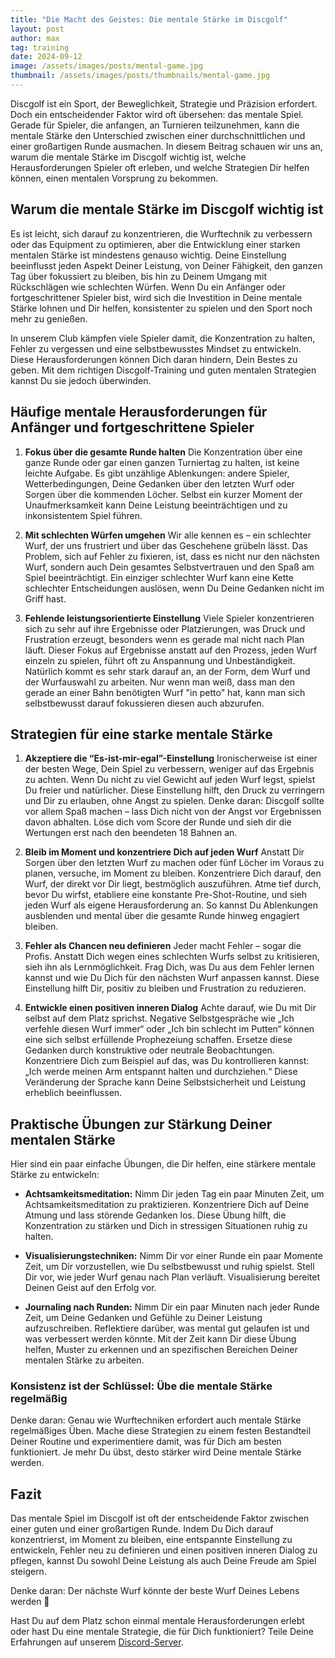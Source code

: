 ```yaml
---
title: "Die Macht des Geistes: Die mentale Stärke im Discgolf"
layout: post
author: max
tag: training
date: 2024-09-12
image: /assets/images/posts/mental-game.jpg
thumbnail: /assets/images/posts/thumbnails/mental-game.jpg
---
```


Discgolf ist ein Sport, der Beweglichkeit, Strategie und Präzision erfordert. Doch ein entscheidender Faktor wird oft übersehen: das mentale Spiel. Gerade für Spieler, die anfangen, an Turnieren teilzunehmen, kann die mentale Stärke den Unterschied zwischen einer durchschnittlichen und einer großartigen Runde ausmachen. In diesem Beitrag schauen wir uns an, warum die mentale Stärke im Discgolf wichtig ist, welche Herausforderungen Spieler oft erleben, und welche Strategien Dir helfen können, einen mentalen Vorsprung zu bekommen.

## Warum die mentale Stärke im Discgolf wichtig ist

Es ist leicht, sich darauf zu konzentrieren, die Wurftechnik zu verbessern oder das Equipment zu optimieren, aber die Entwicklung einer starken mentalen Stärke ist mindestens genauso wichtig. Deine Einstellung beeinflusst jeden Aspekt Deiner Leistung, von Deiner Fähigkeit, den ganzen Tag über fokussiert zu bleiben, bis hin zu Deinem Umgang mit Rückschlägen wie schlechten Würfen. Wenn Du ein Anfänger oder fortgeschrittener Spieler bist, wird sich die Investition in Deine mentale Stärke lohnen und Dir helfen, konsistenter zu spielen und den Sport noch mehr zu genießen.

In unserem Club kämpfen viele Spieler damit, die Konzentration zu halten, Fehler zu vergessen und eine selbstbewusstes Mindset zu entwickeln. Diese Herausforderungen können Dich daran hindern, Dein Bestes zu geben. Mit dem richtigen Discgolf-Training und guten mentalen Strategien kannst Du sie jedoch überwinden.

## Häufige mentale Herausforderungen für Anfänger und fortgeschrittene Spieler

1. **Fokus über die gesamte Runde halten**
Die Konzentration über eine ganze Runde oder gar einen ganzen Turniertag zu halten, ist keine leichte Aufgabe. Es gibt unzählige Ablenkungen: andere Spieler, Wetterbedingungen, Deine Gedanken über den letzten Wurf oder Sorgen über die kommenden Löcher. Selbst ein kurzer Moment der Unaufmerksamkeit kann Deine Leistung beeinträchtigen und zu inkonsistentem Spiel führen.

2. **Mit schlechten Würfen umgehen**
Wir alle kennen es – ein schlechter Wurf, der uns frustriert und über das Geschehene grübeln lässt. Das Problem, sich auf Fehler zu fixieren, ist, dass es nicht nur den nächsten Wurf, sondern auch Dein gesamtes Selbstvertrauen und den Spaß am Spiel beeinträchtigt. Ein einziger schlechter Wurf kann eine Kette schlechter Entscheidungen auslösen, wenn Du Deine Gedanken nicht im Griff hast.

3. **Fehlende leistungsorientierte Einstellung**
Viele Spieler konzentrieren sich zu sehr auf ihre Ergebnisse oder Platzierungen, was Druck und Frustration erzeugt, besonders wenn es gerade mal nicht nach Plan läuft. Dieser Fokus auf Ergebnisse anstatt auf den Prozess, jeden Wurf einzeln zu spielen, führt oft zu Anspannung und Unbeständigkeit. Natürlich kommt es sehr stark darauf an, an der Form, dem Wurf und der Wurfauswahl zu arbeiten. Nur wenn man weiß, dass man den gerade an einer Bahn benötigten Wurf "in petto" hat, kann man sich selbstbewusst darauf fokussieren diesen auch abzurufen.

## Strategien für eine starke mentale Stärke

1. **Akzeptiere die “Es-ist-mir-egal”-Einstellung**
Ironischerweise ist einer der besten Wege, Dein Spiel zu verbessern, weniger auf das Ergebnis zu achten. Wenn Du nicht zu viel Gewicht auf jeden Wurf legst, spielst Du freier und natürlicher. Diese Einstellung hilft, den Druck zu verringern und Dir zu erlauben, ohne Angst zu spielen. Denke daran: Discgolf sollte vor allem Spaß machen – lass Dich nicht von der Angst vor Ergebnissen davon abhalten. Löse dich vom Score der Runde und sieh dir die Wertungen erst nach den beendeten 18 Bahnen an.

2. **Bleib im Moment und konzentriere Dich auf jeden Wurf**
Anstatt Dir Sorgen über den letzten Wurf zu machen oder fünf Löcher im Voraus zu planen, versuche, im Moment zu bleiben. Konzentriere Dich darauf, den Wurf, der direkt vor Dir liegt, bestmöglich auszuführen. Atme tief durch, bevor Du wirfst, etabliere eine konstante Pre-Shot-Routine, und sieh jeden Wurf als eigene Herausforderung an. So kannst Du Ablenkungen ausblenden und mental über die gesamte Runde hinweg engagiert bleiben.

3. **Fehler als Chancen neu definieren**
Jeder macht Fehler – sogar die Profis. Anstatt Dich wegen eines schlechten Wurfs selbst zu kritisieren, sieh ihn als Lernmöglichkeit. Frag Dich, was Du aus dem Fehler lernen kannst und wie Du Dich für den nächsten Wurf anpassen kannst. Diese Einstellung hilft Dir, positiv zu bleiben und Frustration zu reduzieren.

4. **Entwickle einen positiven inneren Dialog**
Achte darauf, wie Du mit Dir selbst auf dem Platz sprichst. Negative Selbstgespräche wie „Ich verfehle diesen Wurf immer“ oder „Ich bin schlecht im Putten“ können eine sich selbst erfüllende Prophezeiung schaffen. Ersetze diese Gedanken durch konstruktive oder neutrale Beobachtungen. Konzentriere Dich zum Beispiel auf das, was Du kontrollieren kannst: „Ich werde meinen Arm entspannt halten und durchziehen.“ Diese Veränderung der Sprache kann Deine Selbstsicherheit und Leistung erheblich beeinflussen.

## Praktische Übungen zur Stärkung Deiner mentalen Stärke

Hier sind ein paar einfache Übungen, die Dir helfen, eine stärkere mentale Stärke zu entwickeln:

- **Achtsamkeitsmeditation:** Nimm Dir jeden Tag ein paar Minuten Zeit, um Achtsamkeitsmeditation zu praktizieren. Konzentriere Dich auf Deine Atmung und lass störende Gedanken los. Diese Übung hilft, die Konzentration zu stärken und Dich in stressigen Situationen ruhig zu halten.

- **Visualisierungstechniken:** Nimm Dir vor einer Runde ein paar Momente Zeit, um Dir vorzustellen, wie Du selbstbewusst und ruhig spielst. Stell Dir vor, wie jeder Wurf genau nach Plan verläuft. Visualisierung bereitet Deinen Geist auf den Erfolg vor.

- **Journaling nach Runden:** Nimm Dir ein paar Minuten nach jeder Runde Zeit, um Deine Gedanken und Gefühle zu Deiner Leistung aufzuschreiben. Reflektiere darüber, was mental gut gelaufen ist und was verbessert werden könnte. Mit der Zeit kann Dir diese Übung helfen, Muster zu erkennen und an spezifischen Bereichen Deiner mentalen Stärke zu arbeiten.

### Konsistenz ist der Schlüssel: Übe die mentale Stärke regelmäßig

Denke daran: Genau wie Wurftechniken erfordert auch mentale Stärke regelmäßiges Üben. Mache diese Strategien zu einem festen Bestandteil Deiner Routine und experimentiere damit, was für Dich am besten funktioniert. Je mehr Du übst, desto stärker wird Deine mentale Stärke werden.

## Fazit

Das mentale Spiel im Discgolf ist oft der entscheidende Faktor zwischen einer guten und einer großartigen Runde. Indem Du Dich darauf konzentrierst, im Moment zu bleiben, eine entspannte Einstellung zu entwickeln, Fehler neu zu definieren und einen positiven inneren Dialog zu pflegen, kannst Du sowohl Deine Leistung als auch Deine Freude am Spiel steigern.

Denke daran: Der nächste Wurf könnte der beste Wurf Deines Lebens werden 🙂

Hast Du auf dem Platz schon einmal mentale Herausforderungen erlebt oder hast Du eine mentale Strategie, die für Dich funktioniert? Teile Deine Erfahrungen auf unserem <a href="#" onclick="window.open('\/\/discord.gg\/bus8ZcaNFT');">Discord-Server</a>.